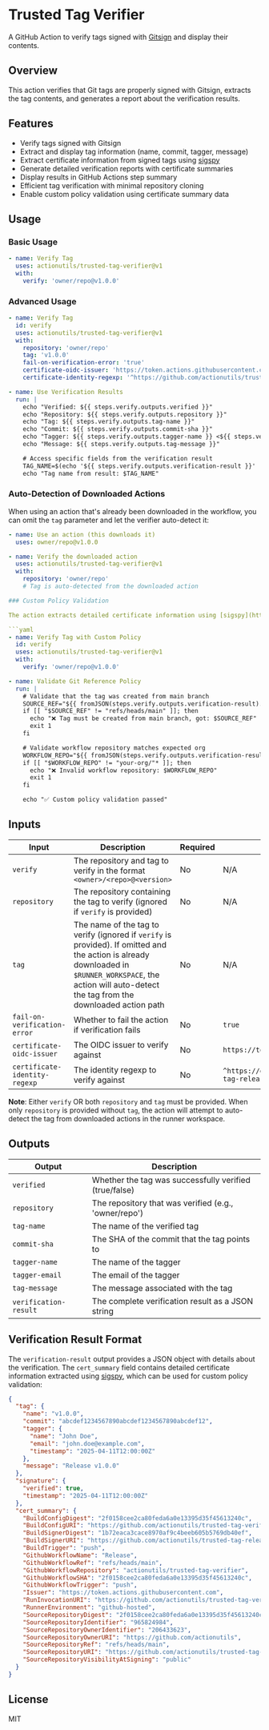 # Trusted Tag Verifier

A GitHub Action to verify tags signed with [Gitsign](https://github.com/sigstore/gitsign) and display their contents.

## Overview

This action verifies that Git tags are properly signed with Gitsign, extracts the tag contents, and generates a report about the verification results.

## Features

- Verify tags signed with Gitsign
- Extract and display tag information (name, commit, tagger, message)
- Extract certificate information from signed tags using [sigspy](https://github.com/actionutils/sigspy)
- Generate detailed verification reports with certificate summaries
- Display results in GitHub Actions step summary
- Efficient tag verification with minimal repository cloning
- Enable custom policy validation using certificate summary data

## Usage

### Basic Usage

```yaml
- name: Verify Tag
  uses: actionutils/trusted-tag-verifier@v1
  with:
    verify: 'owner/repo@v1.0.0'
```

### Advanced Usage

```yaml
- name: Verify Tag
  id: verify
  uses: actionutils/trusted-tag-verifier@v1
  with:
    repository: 'owner/repo'
    tag: 'v1.0.0'
    fail-on-verification-error: 'true'
    certificate-oidc-issuer: 'https://token.actions.githubusercontent.com'
    certificate-identity-regexp: '^https://github.com/actionutils/trusted-tag-releaser'

- name: Use Verification Results
  run: |
    echo "Verified: ${{ steps.verify.outputs.verified }}"
    echo "Repository: ${{ steps.verify.outputs.repository }}"
    echo "Tag: ${{ steps.verify.outputs.tag-name }}"
    echo "Commit: ${{ steps.verify.outputs.commit-sha }}"
    echo "Tagger: ${{ steps.verify.outputs.tagger-name }} <${{ steps.verify.outputs.tagger-email }}>"
    echo "Message: ${{ steps.verify.outputs.tag-message }}"

    # Access specific fields from the verification result
    TAG_NAME=$(echo '${{ steps.verify.outputs.verification-result }}' | jq -r '.tag.name')
    echo "Tag name from result: $TAG_NAME"
```

### Auto-Detection of Downloaded Actions

When using an action that's already been downloaded in the workflow, you can omit the `tag` parameter and let the verifier auto-detect it:

```yaml
- name: Use an action (this downloads it)
  uses: owner/repo@v1.0.0

- name: Verify the downloaded action
  uses: actionutils/trusted-tag-verifier@v1
  with:
    repository: 'owner/repo'
    # Tag is auto-detected from the downloaded action

### Custom Policy Validation

The action extracts detailed certificate information using [sigspy](https://github.com/actionutils/sigspy), enabling custom policy validation that goes beyond basic Gitsign verification:

```yaml
- name: Verify Tag with Custom Policy
  id: verify
  uses: actionutils/trusted-tag-verifier@v1
  with:
    verify: 'owner/repo@v1.0.0'

- name: Validate Git Reference Policy
  run: |
    # Validate that the tag was created from main branch
    SOURCE_REF="${{ fromJSON(steps.verify.outputs.verification-result).cert_summary.SourceRepositoryRef }}"
    if [[ "$SOURCE_REF" != "refs/heads/main" ]]; then
      echo "❌ Tag must be created from main branch, got: $SOURCE_REF"
      exit 1
    fi

    # Validate workflow repository matches expected org
    WORKFLOW_REPO="${{ fromJSON(steps.verify.outputs.verification-result).cert_summary.GithubWorkflowRepository }}"
    if [[ "$WORKFLOW_REPO" != "your-org/"* ]]; then
      echo "❌ Invalid workflow repository: $WORKFLOW_REPO"
      exit 1
    fi

    echo "✅ Custom policy validation passed"
```

## Inputs

| Input | Description | Required | Default |
|-------|-------------|----------|---------|
| `verify` | The repository and tag to verify in the format `<owner>/<repo>@<version>` | No | N/A |
| `repository` | The repository containing the tag to verify (ignored if `verify` is provided) | No | N/A |
| `tag` | The name of the tag to verify (ignored if `verify` is provided). If omitted and the action is already downloaded in `$RUNNER_WORKSPACE`, the action will auto-detect the tag from the downloaded action path | No | N/A |
| `fail-on-verification-error` | Whether to fail the action if verification fails | No | `true` |
| `certificate-oidc-issuer` | The OIDC issuer to verify against | No | `https://token.actions.githubusercontent.com` |
| `certificate-identity-regexp` | The identity regexp to verify against | No | `^https://github.com/actionutils/trusted-tag-releaser` |

**Note**: Either `verify` OR both `repository` and `tag` must be provided. When only `repository` is provided without `tag`, the action will attempt to auto-detect the tag from downloaded actions in the runner workspace.

## Outputs

| Output | Description |
|--------|-------------|
| `verified` | Whether the tag was successfully verified (true/false) |
| `repository` | The repository that was verified (e.g., 'owner/repo') |
| `tag-name` | The name of the verified tag |
| `commit-sha` | The SHA of the commit that the tag points to |
| `tagger-name` | The name of the tagger |
| `tagger-email` | The email of the tagger |
| `tag-message` | The message associated with the tag |
| `verification-result` | The complete verification result as a JSON string |

## Verification Result Format

The `verification-result` output provides a JSON object with details about the verification. The `cert_summary` field contains detailed certificate information extracted using [sigspy](https://github.com/actionutils/sigspy), which can be used for custom policy validation:

```json
{
  "tag": {
    "name": "v1.0.0",
    "commit": "abcdef1234567890abcdef1234567890abcdef12",
    "tagger": {
      "name": "John Doe",
      "email": "john.doe@example.com",
      "timestamp": "2025-04-11T12:00:00Z"
    },
    "message": "Release v1.0.0"
  },
  "signature": {
    "verified": true,
    "timestamp": "2025-04-11T12:00:00Z"
  },
  "cert_summary": {
    "BuildConfigDigest": "2f0158cee2ca80feda6a0e13395d35f45613240c",
    "BuildConfigURI": "https://github.com/actionutils/trusted-tag-verifier/.github/workflows/release.yml@refs/heads/main",
    "BuildSignerDigest": "1b72eaca3cace8970af9c4beeb605b5769db40ef",
    "BuildSignerURI": "https://github.com/actionutils/trusted-tag-releaser/.github/workflows/trusted-release-workflow.yml@refs/tags/v0",
    "BuildTrigger": "push",
    "GithubWorkflowName": "Release",
    "GithubWorkflowRef": "refs/heads/main",
    "GithubWorkflowRepository": "actionutils/trusted-tag-verifier",
    "GithubWorkflowSHA": "2f0158cee2ca80feda6a0e13395d35f45613240c",
    "GithubWorkflowTrigger": "push",
    "Issuer": "https://token.actions.githubusercontent.com",
    "RunInvocationURI": "https://github.com/actionutils/trusted-tag-verifier/actions/runs/14438795385/attempts/1",
    "RunnerEnvironment": "github-hosted",
    "SourceRepositoryDigest": "2f0158cee2ca80feda6a0e13395d35f45613240c",
    "SourceRepositoryIdentifier": "965824984",
    "SourceRepositoryOwnerIdentifier": "206433623",
    "SourceRepositoryOwnerURI": "https://github.com/actionutils",
    "SourceRepositoryRef": "refs/heads/main",
    "SourceRepositoryURI": "https://github.com/actionutils/trusted-tag-verifier",
    "SourceRepositoryVisibilityAtSigning": "public"
  }
}
```

## License

MIT
